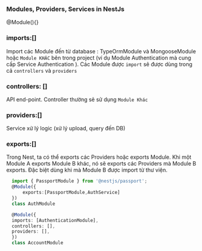 ### Modules, Providers, Services in NestJs

@Module(){}

### imports:[]

Import các Module đến từ database : TypeOrmModule và MongooseModule hoặc `Module KHÁC` bên trong project (ví dụ Module Authentication mà cung cấp Service Authentication ). Các Module được `import` sẽ được dùng trong cả `controllers` và `providers`

### controllers: []

API end-point. Controller thường sẽ sử dụng `Module Khác`

### providers:[] 

Service xử lý logic (xử lý upload, query đến DB)

### exports:[]

Trong Nest, ta có thể exports các Providers hoặc exports Module. Khi một Module A exports Module B khác, nó sẽ exports các Providers mà Module B exports. Đặc biệt dùng khi mà Module B được import từ thư viện.

  ```Typescript
    import { PassportModule } from '@nestjs/passport';
    @Module({
        exports:[PassportModule,AuthService]
    })
    class AuthModule

    @Module({
    imports: [AuthenticationModule],
    controllers: [],
    providers: [],
    })
    class AccountModule
  ```
